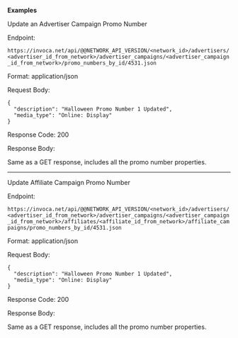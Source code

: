 **Examples**

Update an Advertiser Campaign Promo Number

Endpoint:

`https://invoca.net/api/@@NETWORK_API_VERSION/<network_id>/advertisers/<advertiser_id_from_network>/advertiser_campaigns/<advertiser_campaign_id_from_network>/promo_numbers_by_id/4531.json`

Format: application/json

Request Body:

    {
      "description": "Halloween Promo Number 1 Updated",
      "media_type": "Online: Display"
    }

Response Code: 200

Response Body:

Same as a GET response, includes all the promo number properties.

<hr>

Update Affiliate Campaign Promo Number

Endpoint:

`https://invoca.net/api/@@NETWORK_API_VERSION/<network_id>/advertisers/<advertiser_id_from_network>/advertiser_campaigns/<advertiser_campaign_id_from_network>/affiliates/<affiliate_id_from_network>/affiliate_campaigns/promo_numbers_by_id/4531.json`

Format: application/json

Request Body:

    {
      "description": "Halloween Promo Number 1 Updated",
      "media_type": "Online: Display"
    }

Response Code: 200

Response Body:

Same as a GET response, includes all the promo number properties.
